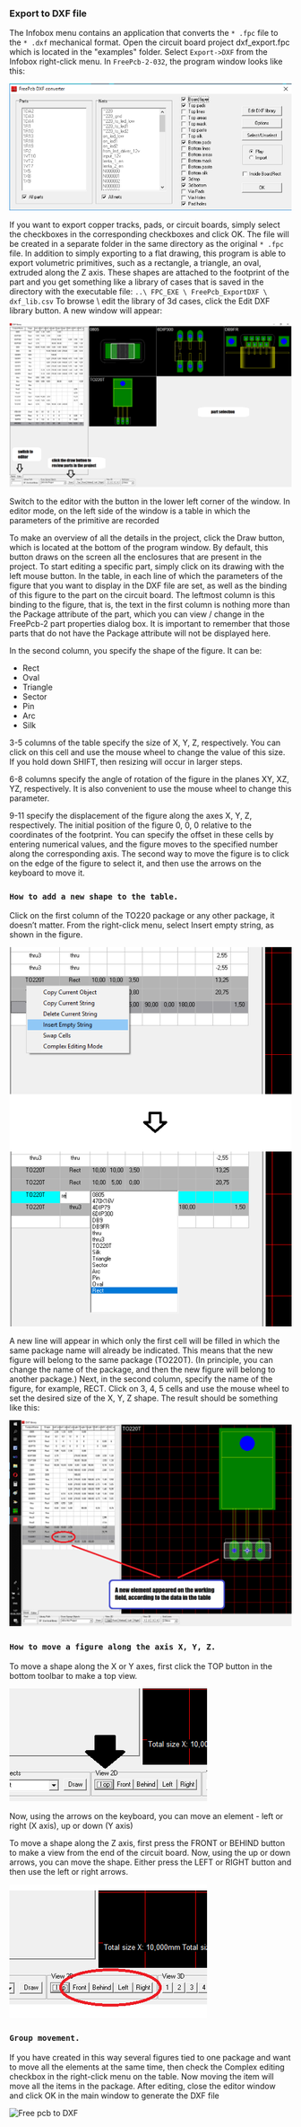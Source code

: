 ### Export to DXF file

The Infobox menu contains an application that converts the `* .fpc` file to the `* .dxf` mechanical format. Open the circuit board project dxf_export.fpc which is located in the "examples" folder. Select `Export->DXF` from the Infobox right-click menu. In `FreePcb-2-032`, the program window looks like this:

![Export to DXF file](pictures/dxf_exp_1.png)

If you want to export copper tracks, pads, or circuit boards, simply select the checkboxes in the corresponding checkboxes and click OK. The file will be created in a separate folder in the same directory as the original `* .fpc` file.
In addition to simply exporting to a flat drawing, this program is able to export volumetric primitives, such as a rectangle, a triangle, an oval, extruded along the Z axis. These shapes are attached to the footprint of the part and you get something like a library of cases that is saved in the directory with the executable file: `..\ FPC_EXE \ FreePcb_ExportDXF \ dxf_lib.csv`
To browse \ edit the library of 3d cases, click the Edit DXF library button. A new window will appear:

![Export to DXF file](pictures/dxf_exp_2.png)

Switch to the editor with the button in the lower left corner of the window. In editor mode, on the left side of the window is a table in which the parameters of the primitive are recorded

To make an overview of all the details in the project, click the Draw button, which is located at the bottom of the program window. By default, this button draws on the screen all the enclosures that are present in the project. To start editing a specific part, simply click on its drawing with the left mouse button. In the table, in each line of which the parameters of the figure that you want to display in the DXF file are set, as well as the binding of this figure to the part on the circuit board. The leftmost column is this binding to the figure, that is, the text in the first column is nothing more than the Package attribute of the part, which you can view / change in the FreePcb-2 part properties dialog box. It is important to remember that those parts that do not have the Package attribute will not be displayed here.

In the second column, you specify the shape of the figure. It can be:

* Rect
* Oval
* Triangle
* Sector
* Pin
* Arc
* Silk

3-5 columns of the table specify the size of X, Y, Z, respectively. You can click on this cell and use the mouse wheel to change the value of this size. If you hold down SHIFT, then resizing will occur in larger steps.

6-8 columns specify the angle of rotation of the figure in the planes XY, XZ, YZ, respectively. It is also convenient to use the mouse wheel to change this parameter.

9-11 specify the displacement of the figure along the axes X, Y, Z, respectively. The initial position of the figure 0, 0, 0 relative to the coordinates of the footprint. You can specify the offset in these cells by entering numerical values, and the figure moves to the specified number along the corresponding axis. The second way to move the figure is to click on the edge of the figure to select it, and then use the arrows on the keyboard to move it.

### `How to add a new shape to the table.`

Click on the first column of the TO220 package or any other package, it doesn’t matter. From the right-click menu, select Insert empty string, as shown in the figure. 

![Free pcb to DXF](pictures/dxf_exp_3.png)

A new line will appear in which only the first cell will be filled in which the same package name will already be indicated. This means that the new figure will belong to the same package (TO220T). (In principle, you can change the name of the package, and then the new figure will belong to another package.) Next, in the second column, specify the name of the figure, for example, RECT. Click on 3, 4, 5 cells and use the mouse wheel to set the desired size of the X, Y, Z shape. The result should be something like this:

![Free pcb to DXF](pictures/dxf_exp_4.png)

### `How to move a figure along the axis X, Y, Z.`

To move a shape along the X or Y axes, first click the TOP button in the bottom toolbar to make a top view. 

![Free pcb to DXF](pictures/dxf_exp_5.png)

Now, using the arrows on the keyboard, you can move an element - left or right (X axis), up or down (Y axis)

To move a shape along the Z axis, first press the FRONT or BEHIND button to make a view from the end of the circuit board. Now, using the up or down arrows, you can move the shape. Either press the LEFT or RIGHT button and then use the left or right arrows.

![Free pcb to DXF](pictures/dxf_exp_6.png)

### `Group movement.`

If you have created in this way several figures tied to one package and want to move all the elements at the same time, then check the Complex editing checkbox in the right-click menu on the table. Now moving the item will move all the items in the package.
After editing, close the editor window and click OK in the main window to generate the DXF file

![Free pcb to DXF](pictures/dxf_exp_7.png)
